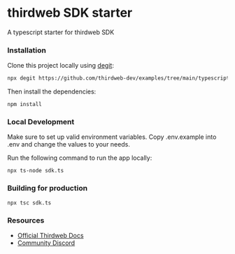# thirdweb SDK starter

A typescript starter for thirdweb SDK

### Installation

Clone this project locally using [degit](https://npmjs.org/package/degit):

```bash
npx degit https://github.com/thirdweb-dev/examples/tree/main/typescript/typescript-sdk
```

Then install the dependencies:

```
npm install
```

### Local Development

Make sure to set up valid environment variables. Copy .env.example into .env and change the values to your needs.

Run the following command to run the app locally:

```
npx ts-node sdk.ts
```

### Building for production

```
npx tsc sdk.ts
```

### Resources

- [Official Thirdweb Docs](https://portal.thirdweb.com)
- [Community Discord](https://discord.gg/thirdweb)
